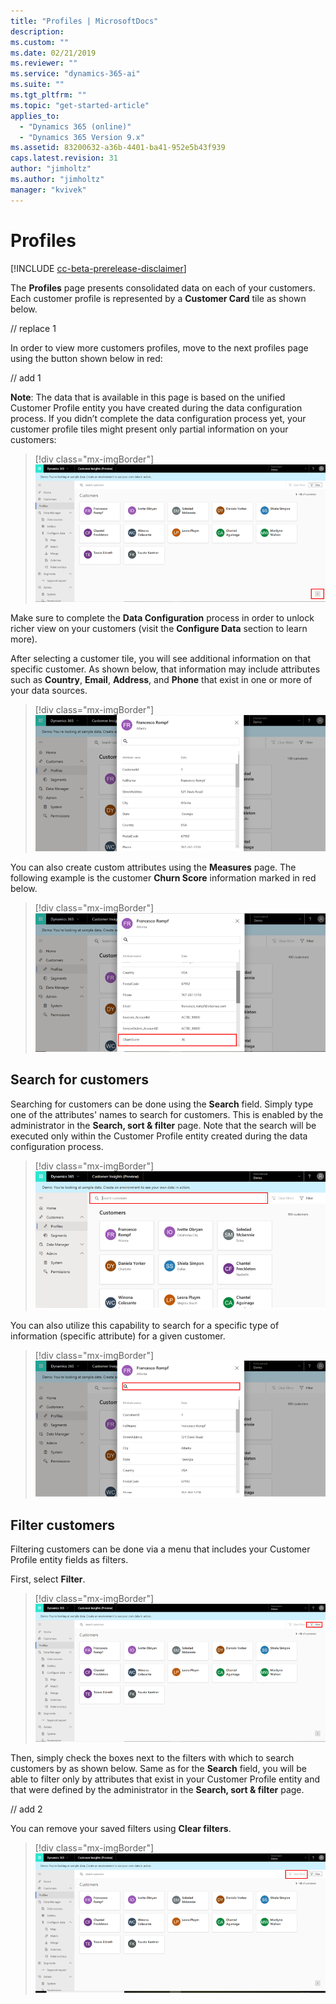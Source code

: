 ```yaml
---
title: "Profiles | MicrosoftDocs"
description: 
ms.custom: ""
ms.date: 02/21/2019
ms.reviewer: ""
ms.service: "dynamics-365-ai"
ms.suite: ""
ms.tgt_pltfrm: ""
ms.topic: "get-started-article"
applies_to: 
  - "Dynamics 365 (online)"
  - "Dynamics 365 Version 9.x"
ms.assetid: 83200632-a36b-4401-ba41-952e5b43f939
caps.latest.revision: 31
author: "jimholtz"
ms.author: "jimholtz"
manager: "kvivek"
---
```

# Profiles

[!INCLUDE [cc-beta-prerelease-disclaimer](../includes/cc-beta-prerelease-disclaimer.md)]


The **Profiles** page presents consolidated data on each of your customers. Each customer profile is represented by a **Customer Card** tile as shown below.

// replace 1

In order to view more customers profiles, move to the next profiles page using the button shown below in red:

// add 1

**Note**: The data that is available in this page is based on the unified Customer Profile entity you have created during the data configuration process. If you didn’t complete the data configuration process yet, your customer profile tiles might present only partial information on your customers:

> [!div class="mx-imgBorder"] 
> ![](media/customer-card-tile.png "Customer Card tiles")

Make sure to complete the **Data Configuration** process in order to unlock richer view on your customers (visit the **Configure Data** section to learn more).

After selecting a customer tile, you will see additional information on that specific customer. As shown below, that information may include attributes such as **Country**, **Email**, **Address**, and **Phone** that exist in one or more of your data sources.

> [!div class="mx-imgBorder"] 
> ![](media/customer-card-tile-customer-info.png "Customer Card tile customer info")

You can also create custom attributes using the **Measures** page. The following example is the customer **Churn Score** information marked in red below.

> [!div class="mx-imgBorder"] 
> ![](media/customer-card-tile-customer-churn-score.png "Customer Card tile churn score")

## Search for customers

Searching for customers can be done using the **Search** field. Simply type one of the attributes' names to search for customers. This is enabled by the administrator in the **Search, sort & filter** page. Note that the search will be executed only within the Customer Profile entity created during the data configuration process.

> [!div class="mx-imgBorder"] 
> ![](media/customer-card-tile-search.png "Customer Card tile search")

You can also utilize this capability to search for a specific type of information (specific attribute) for a given customer.

> [!div class="mx-imgBorder"] 
> ![](media/customer-card-tile-search2.png "Customer Card tile search")

## Filter customers

Filtering customers can be done via a menu that includes your Customer Profile entity fields as filters. 

First, select **Filter**.

> [!div class="mx-imgBorder"] 
> ![](media/customer-card-tile-filter.png "Customer Card tile filter")

Then, simply check the boxes next to the filters with which to search customers by as shown below. Same as for the **Search** field, you will be able to filter only by attributes that exist in your Customer Profile entity and that were defined by the administrator in the **Search, sort & filter** page.

// add 2

You can remove your saved filters using **Clear filters**.

> [!div class="mx-imgBorder"] 
> ![](media/customer-card-tile-clear-filter.png "Customer Card tile clear filter")
